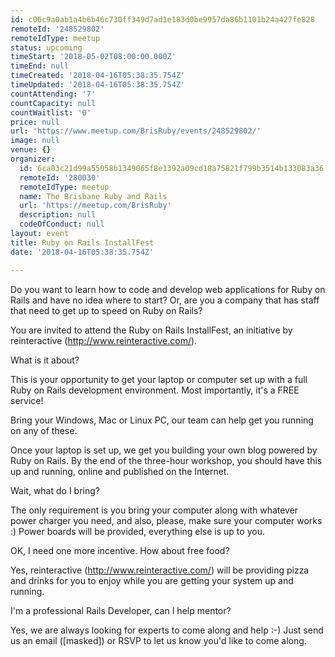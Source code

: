 ```yaml
---
id: c06c9a0ab1a4b6b46c730ff349d7ad1e183d0be9957da86b1101b24a427fe828
remoteId: '248529802'
remoteIdType: meetup
status: upcoming
timeStart: '2018-05-02T08:00:00.000Z'
timeEnd: null
timeCreated: '2018-04-16T05:38:35.754Z'
timeUpdated: '2018-04-16T05:38:35.754Z'
countAttending: '7'
countCapacity: null
countWaitlist: '0'
price: null
url: 'https://www.meetup.com/BrisRuby/events/248529802/'
image: null
venue: {}
organizer:
  id: 6ca03c21d99a55058b1349065f8e1392a09cd18a75821f799b3514b133083a36
  remoteId: '280030'
  remoteIdType: meetup
  name: The Brisbane Ruby and Rails
  url: 'https://meetup.com/BrisRuby'
  description: null
  codeOfConduct: null
layout: event
title: Ruby on Rails InstallFest
date: '2018-04-16T05:38:35.754Z'

---
```

<p>Do you want to learn how to code and develop web applications for Ruby on Rails and have no idea where to start? Or, are you a company that has staff that need to get up to speed on Ruby on Rails?</p> <p>You are invited to attend the Ruby on Rails InstallFest, an initiative by reinteractive (<a href="http://www.reinteractive.com/" class="linkified">http://www.reinteractive.com/</a>).</p> <p>What is it about?</p> <p>This is your opportunity to get your laptop or computer set up with a full Ruby on Rails development environment. Most importantly, it's a FREE service!</p> <p>Bring your Windows, Mac or Linux PC, our team can help get you running on any of these.</p> <p>Once your laptop is set up, we get you building your own blog powered by Ruby on Rails. By the end of the three-hour workshop, you should have this up and running, online and published on the Internet.</p> <p>Wait, what do I bring?</p> <p>The only requirement is you bring your computer along with whatever power charger you need, and also, please, make sure your computer works :) Power boards will be provided, everything else is up to you.</p> <p>OK, I need one more incentive. How about free food?</p> <p>Yes, reinteractive (<a href="http://www.reinteractive.com/" class="linkified">http://www.reinteractive.com/</a>) will be providing pizza and drinks for you to enjoy while you are getting your system up and running.</p> <p>I'm a professional Rails Developer, can I help mentor?</p> <p>Yes, we are always looking for experts to come along and help :-) Just send us an email ([masked]) or RSVP to let us know you'd like to come along.</p>
